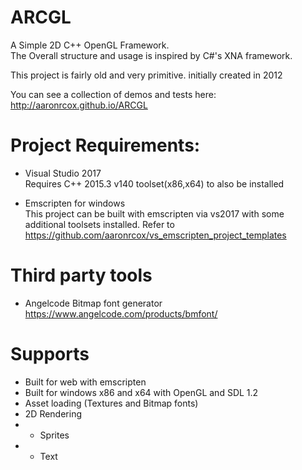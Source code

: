 # ARCGL
A Simple 2D C++ OpenGL Framework. <br>
The Overall structure and usage is inspired by C#'s XNA framework.

This project is fairly old and very primitive. initially created in 2012

You can see a collection of demos and tests here:<br>
http://aaronrcox.github.io/ARCGL

# Project Requirements:

 - Visual Studio 2017<br>
 Requires C++ 2015.3 v140 toolset(x86,x64) to also be installed

 - Emscripten for windows<br>
 This project can be built with emscripten via vs2017 with some additional toolsets installed. Refer to https://github.com/aaronrcox/vs_emscripten_project_templates

 # Third party tools

  - Angelcode Bitmap font generator <br>
  https://www.angelcode.com/products/bmfont/

# Supports

 - Built for web with emscripten
 - Built for windows x86 and x64 with OpenGL and SDL 1.2
 - Asset loading (Textures and Bitmap fonts)
 - 2D Rendering
 - - Sprites
 - - Text
